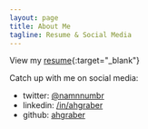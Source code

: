 ```yaml
---
layout: page
title: About Me
tagline: Resume & Social Media
---
```


View my [resume](resume){:target="_blank"}  

Catch up with me on social media:
* twitter: [@namnnumbr](https://twitter.com/namnnumbr)
* linkedin: [/in/ahgraber](https://linkedin.com/in/ahgraber)
* github: [ahgraber](https://github.com/ahgraber)
